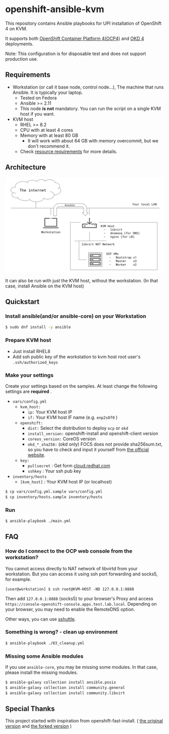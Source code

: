 # openshift-ansible-kvm

This repository contains Ansible playbooks for UPI installation of OpenShift 4 on KVM.

It supports both [OpenShift Container Platform 4(OCP4)](https://www.openshift.com/) and [OKD 4](https://www.okd.io/) deployments.

Note: This configuration is for disposable test and does not support production use.

## Requirements

- Workstation (or call it base node, control node...), The machine that runs Ansible. It is typically your laptop.
    - Tested on Fedora
    - Ansible >= 2.11
    - This node **is not** mandatory. You can run the script on a single KVM host if you want.
- KVM host
    - RHEL >= 8.2
    - CPU with at least 4 cores
    - Memory with at least 80 GB
        - It will work with about 64 GB with memory overcommit, but we don't recommend it.
    - Check [resource requirements](https://access.redhat.com/documentation/en-us/openshift_container_platform/4.5/html/installing_on_bare_metal/installing-on-bare-metal#installation-requirements-user-infra_installing-bare-metal) for more details.

## Architecture

![openshift-ansible-kvm-architecture](docs/assets/openshift-ansible-kvm-architecture.png)

It can also be run with just the KVM host, without the workstation. (In that case, install Ansible on the KVM host)

## Quickstart

### Install ansible(and/or ansible-core) on your Workstation

```bash
$ sudo dnf install -y ansible
```

### Prepare KVM host

- Just install RHEL8
- Add ssh public key of the workstation to kvm host root user's `.ssh/authorized_keys`

### Make your settings

Create your settings based on the samples.
At least change the following settings are **required** .

- `vars/config.yml`
    - `kvm_host:`
        - `ip:` Your KVM host IP
        - `if:` Your KVM host IF name (e.g. `enp2s0f0` )
    - `openshift:`
        - `dist:` Select the distribution to deploy `ocp` or `okd`
        - `install_version:` openshift-install and openshift-client version
        - `coreos_version:` CoreOS version
        - `okd_*_sha256:` (okd only) FOCS does not provide sha256sum.txt, so you have to check and input it yourself from [the official website](https://getfedora.org/en/coreos/download?tab=metal_virtualized&stream=stable).
    - `key:`
        - `pullsecret`  : Get form [cloud.redhat.com](https://cloud.redhat.com/openshift/install/metal/user-provisioned)
        - `sshkey`      : Your ssh pub key
- `inventory/hosts`
    - `[kvm_host]`    : Your KVM host IP (or localhost)

```bash
$ cp vars/config.yml.sample vars/config.yml
$ cp inventory/hosts.sample inventory/hosts
```

### Run

```bash
$ ansible-playbook ./main.yml
```

## FAQ

### How do I connect to the OCP web console from the workstation?

You cannot access directly to NAT network of libvirtd from your workstation.
But you can access it using ssh port forwarding and socks5, for example.
 
```
[user@workstation] $ ssh root@KVM-HOST -ND 127.0.0.1:8888
```

Then add `127.0.0.1:8888` (socks5) to your browser's Proxy and access `https://console-openshift-console.apps.test.lab.local`.
Depending on your browser, you may need to enable the RemoteDNS option.
 
Other ways, you can use [sshuttle](https://fedoramagazine.org/use-sshuttle-to-build-a-poor-mans-vpn/).

### Something is wrong? - clean up environment

```bash
$ ansible-playbook ./03_cleanup.yml
```

### Missing some Ansible modules

If you use `ansible-core`, you may be missing some modules. In that case, please install the missing modules.

```bash
$ ansible-galaxy collection install ansible.posix
$ ansible-galaxy collection install community.general
$ ansible-galaxy collection install community.libvirt
```

## Special Thanks

This project started with inspiration from openshift-fast-install. ( [the original version](https://github.com/konono/openshift-fast-install) and [the forked version](https://github.com/masaki-furuta/openshift-fast-install) )
